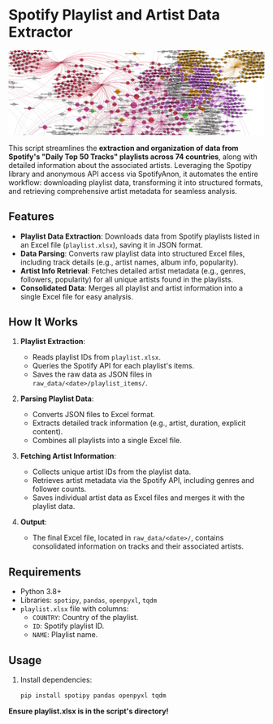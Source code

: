 # Spotify Playlist and Artist Data Extractor

![Spotixplore graph image](https://raw.githubusercontent.com/AdriaPadilla/spotixplore/master/img/img1.png
)

This script streamlines the **extraction and organization of data from Spotify's "Daily Top 50 Tracks" playlists across 74 countries**, along with detailed information about the associated artists. Leveraging the Spotipy library and anonymous API access via SpotifyAnon, it automates the entire workflow: downloading playlist data, transforming it into structured formats, and retrieving comprehensive artist metadata for seamless analysis.

## Features
- **Playlist Data Extraction**: Downloads data from Spotify playlists listed in an Excel file (`playlist.xlsx`), saving it in JSON format.
- **Data Parsing**: Converts raw playlist data into structured Excel files, including track details (e.g., artist names, album info, popularity).
- **Artist Info Retrieval**: Fetches detailed artist metadata (e.g., genres, followers, popularity) for all unique artists found in the playlists.
- **Consolidated Data**: Merges all playlist and artist information into a single Excel file for easy analysis.

## How It Works
1. **Playlist Extraction**:
   - Reads playlist IDs from `playlist.xlsx`.
   - Queries the Spotify API for each playlist's items.
   - Saves the raw data as JSON files in `raw_data/<date>/playlist_items/`.

2. **Parsing Playlist Data**:
   - Converts JSON files to Excel format.
   - Extracts detailed track information (e.g., artist, duration, explicit content).
   - Combines all playlists into a single Excel file.

3. **Fetching Artist Information**:
   - Collects unique artist IDs from the playlist data.
   - Retrieves artist metadata via the Spotify API, including genres and follower counts.
   - Saves individual artist data as Excel files and merges it with the playlist data.

4. **Output**:
   - The final Excel file, located in `raw_data/<date>/`, contains consolidated information on tracks and their associated artists.

## Requirements
- Python 3.8+
- Libraries: `spotipy`, `pandas`, `openpyxl`, `tqdm`
- `playlist.xlsx` file with columns:
  - `COUNTRY`: Country of the playlist.
  - `ID`: Spotify playlist ID.
  - `NAME`: Playlist name.

## Usage
1. Install dependencies:
   ```bash
   pip install spotipy pandas openpyxl tqdm
   ```

**Ensure playlist.xlsx is in the script's directory!**

